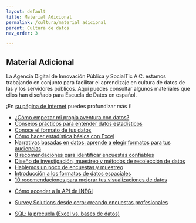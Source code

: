 ```yaml
---
layout: default
title: Material Adicional
permalink: /cultura/material_adicional
parent: Cultura de datos
nav_order: 3

---
```

<div class="nonfooter">
<h2><b>Material Adicional</b></h2>

<p>La Agencia Digital de Innovación Pública y SocialTic A.C. estamos trabajando en conjunto para facilitar el aprendizaje en cultura de datos de las y los servidores públicos. Aquí puedes consultar algunos materiales que ellos han diseñado para Escuela de Datos en español.</p>

<p>¡En <a target="_blank" href="https://escueladedatos.online/escuela-de-datos/">su página de internet</a> puedes profundizar más )!</p>

<ul>
    <li><a target="_blank" href="https://escueladedatos.online/como-empezar-mi-propia-aventura-con-datos/">¿Cómo empezar mi propia aventura con datos?</a> </li>
    <li>
<a target="_blank" href="https://escueladedatos.online/consejos-practicos-para-entender-datos-estadisticos/">Consejos prácticos para entender datos estadísticos</a></li>
    <li><a target="_blank" href="https://escueladedatos.online/conoce-el-formato-de-tus-datos/">Conoce el formato de tus datos</a></li>
    <li><a target="_blank" href="https://escueladedatos.online/como-hacer-estadistica-basica-con-excel/">Cómo hacer estadística básica con Excel</a> </li>
    <li>
<a target="_blank" href="https://escueladedatos.online/narrativas-basadas-en-datos-aprende-a-elegir-formatos-para-tus-audiencias/">Narrativas basadas en datos: aprende a elegir formatos para tus audiencias</a></li>
    <li><a target="_blank" href="https://escueladedatos.online/8-recomendaciones-para-identificar-encuestas-confiables/">8 recomendaciones para identificar encuestas confiables</a> </li>
    <li><a target="_blank" href="https://escueladedatos.online/diseno-de-investigacion-muestreo-y-metodos-de-recoleccion-de-datos/">Diseño de investigación, muestreo y métodos de recolección de datos</a></li>
    <li><a target="_blank" href="https://escueladedatos.online/hablemos-un-poco-de-encuestas-y-muestreo/">Hablemos un poco de encuestas y muestreo</a></li>
    <li><a target="_blank" href="https://escueladedatos.online/introduccion-a-los-formatos-de-datos-espaciales/"> Introducción a los formatos de datos espaciales</a></li>
    <li>
<a target="_blank" href="https://escueladedatos.online/10-recomendaciones-para-mejorar-tus-visualizaciones-de-datos/">10 recomendaciones para mejorar tus visualizaciones de datos</a></li>
    <li>

<a target="_blank" href="https://escueladedatos.online/como-consultar-una-api-desde-excel/">Cómo acceder a la API de INEGI</a> </li>
    <li>
<a target="_blank" href="https://escueladedatos.online/survey-solutions-desde-cero-creando-encuestas-profesionales/">Survey Solutions desde cero: creando encuestas profesionales</a> </li>
    <li>

<a target="_blank" href="https://escueladedatos.online/sql-la-precuela-excel-vs-bases-de-datos/">SQL: la precuela (Excel vs. bases de datos) </a></li>
   </ul>



</div>
